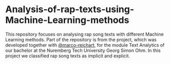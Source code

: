 # Analysis-of-rap-texts-using-Machine-Learning-methods
This repository focuses on analysing rap song texts with different Machine Learning methods. Part of the repository is from the project, which was developed together with [@marco-reichart]( https://github.com/marco-reichart ), for the module Text Analytics of our bachelor at the Nuremberg Tech University Georg Simon Ohm. In this project we classified rap song texts as implicit and explicit.
